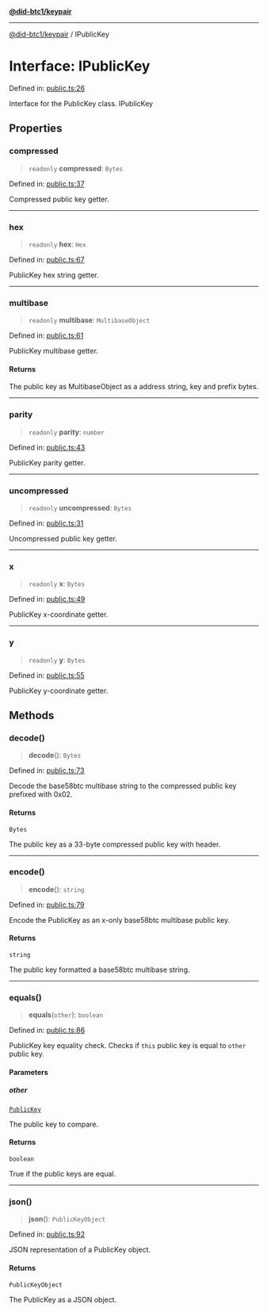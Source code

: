 [**@did-btc1/keypair**](../README.md)

***

[@did-btc1/keypair](../globals.md) / IPublicKey

# Interface: IPublicKey

Defined in: [public.ts:26](https://github.com/dcdpr/did-btc1-js/blob/4ab6f9915d95beed9bc633644c9db1539395f512/packages/keypair/src/public.ts#L26)

Interface for the PublicKey class.
 IPublicKey

## Properties

### compressed

> `readonly` **compressed**: `Bytes`

Defined in: [public.ts:37](https://github.com/dcdpr/did-btc1-js/blob/4ab6f9915d95beed9bc633644c9db1539395f512/packages/keypair/src/public.ts#L37)

Compressed public key getter.

***

### hex

> `readonly` **hex**: `Hex`

Defined in: [public.ts:67](https://github.com/dcdpr/did-btc1-js/blob/4ab6f9915d95beed9bc633644c9db1539395f512/packages/keypair/src/public.ts#L67)

PublicKey hex string getter.

***

### multibase

> `readonly` **multibase**: `MultibaseObject`

Defined in: [public.ts:61](https://github.com/dcdpr/did-btc1-js/blob/4ab6f9915d95beed9bc633644c9db1539395f512/packages/keypair/src/public.ts#L61)

PublicKey multibase getter.

#### Returns

The public key as MultibaseObject as a address string, key and prefix bytes.

***

### parity

> `readonly` **parity**: `number`

Defined in: [public.ts:43](https://github.com/dcdpr/did-btc1-js/blob/4ab6f9915d95beed9bc633644c9db1539395f512/packages/keypair/src/public.ts#L43)

PublicKey parity getter.

***

### uncompressed

> `readonly` **uncompressed**: `Bytes`

Defined in: [public.ts:31](https://github.com/dcdpr/did-btc1-js/blob/4ab6f9915d95beed9bc633644c9db1539395f512/packages/keypair/src/public.ts#L31)

Uncompressed public key getter.

***

### x

> `readonly` **x**: `Bytes`

Defined in: [public.ts:49](https://github.com/dcdpr/did-btc1-js/blob/4ab6f9915d95beed9bc633644c9db1539395f512/packages/keypair/src/public.ts#L49)

PublicKey x-coordinate getter.

***

### y

> `readonly` **y**: `Bytes`

Defined in: [public.ts:55](https://github.com/dcdpr/did-btc1-js/blob/4ab6f9915d95beed9bc633644c9db1539395f512/packages/keypair/src/public.ts#L55)

PublicKey y-coordinate getter.

## Methods

### decode()

> **decode**(): `Bytes`

Defined in: [public.ts:73](https://github.com/dcdpr/did-btc1-js/blob/4ab6f9915d95beed9bc633644c9db1539395f512/packages/keypair/src/public.ts#L73)

Decode the base58btc multibase string to the compressed public key prefixed with 0x02.

#### Returns

`Bytes`

The public key as a 33-byte compressed public key with header.

***

### encode()

> **encode**(): `string`

Defined in: [public.ts:79](https://github.com/dcdpr/did-btc1-js/blob/4ab6f9915d95beed9bc633644c9db1539395f512/packages/keypair/src/public.ts#L79)

Encode the PublicKey as an x-only base58btc multibase public key.

#### Returns

`string`

The public key formatted a base58btc multibase string.

***

### equals()

> **equals**(`other`): `boolean`

Defined in: [public.ts:86](https://github.com/dcdpr/did-btc1-js/blob/4ab6f9915d95beed9bc633644c9db1539395f512/packages/keypair/src/public.ts#L86)

PublicKey key equality check. Checks if `this` public key is equal to `other` public key.

#### Parameters

##### other

[`PublicKey`](../classes/PublicKey.md)

The public key to compare.

#### Returns

`boolean`

True if the public keys are equal.

***

### json()

> **json**(): `PublicKeyObject`

Defined in: [public.ts:92](https://github.com/dcdpr/did-btc1-js/blob/4ab6f9915d95beed9bc633644c9db1539395f512/packages/keypair/src/public.ts#L92)

JSON representation of a PublicKey object.

#### Returns

`PublicKeyObject`

The PublicKey as a JSON object.
